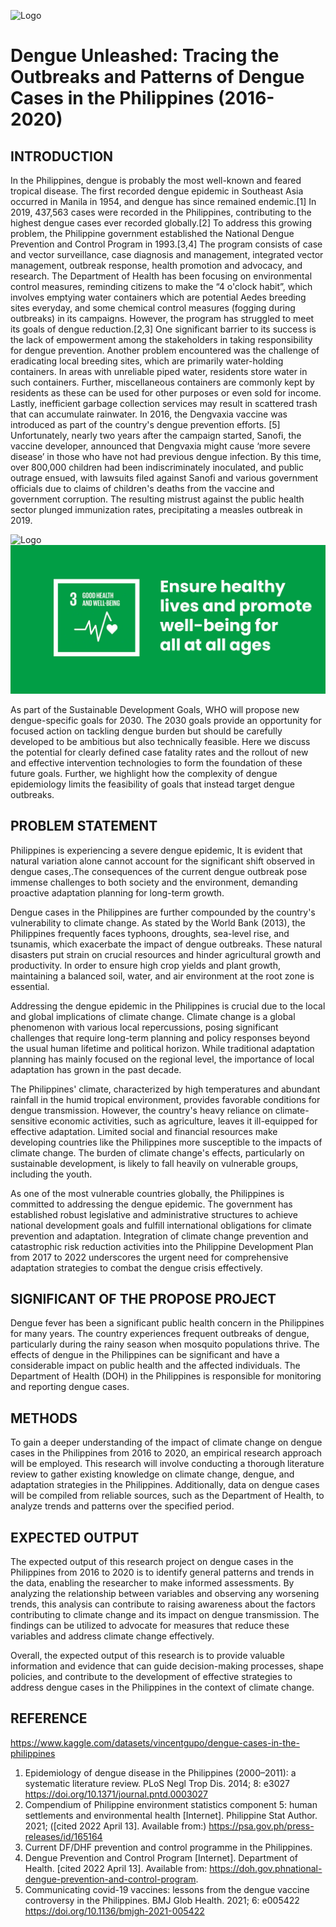 

![Logo](https://dev-to-uploads.s3.amazonaws.com/uploads/articles/th5xamgrr6se0x5ro4g6.png)
# Dengue Unleashed: Tracing the Outbreaks and Patterns of Dengue Cases in the Philippines (2016-2020)

## INTRODUCTION

 In the Philippines, dengue is probably the most well-known and feared tropical disease. The first recorded dengue epidemic in Southeast Asia occurred in Manila in 1954, and dengue has since remained endemic.[1] In 2019, 437,563 cases were recorded in the Philippines, contributing to the highest dengue cases ever recorded globally.[2]
To address this growing problem, the Philippine government established the National Dengue Prevention and Control Program in 1993.[3,4] The program consists of case and vector surveillance, case diagnosis and management, integrated vector management, outbreak response, health promotion and advocacy, and research. The Department of Health has been focusing on environmental control measures, reminding citizens to make the “4 o'clock habit”, which involves emptying water containers which are potential Aedes breeding sites everyday, and some chemical control measures (fogging during outbreaks) in its campaigns.
However, the program has struggled to meet its goals of dengue reduction.[2,3] One significant barrier to its success is the lack of empowerment among the stakeholders in taking responsibility for dengue prevention. Another problem encountered was the challenge of eradicating local breeding sites, which are primarily water-holding containers. In areas with unreliable piped water, residents store water in such containers. Further, miscellaneous containers are commonly kept by residents as these can be used for other purposes or even sold for income. Lastly, inefficient garbage collection services may result in scattered trash that can accumulate rainwater.
In 2016, the Dengvaxia vaccine was introduced as part of the country's dengue prevention efforts. [5] Unfortunately, nearly two years after the campaign started, Sanofi, the vaccine developer, announced that Dengvaxia might cause ‘more severe disease’ in those who have not had previous dengue infection. By this time, over 800,000 children had been indiscriminately inoculated, and public outrage ensued, with lawsuits filed against Sanofi and various government officials due to claims of children's deaths from the vaccine and government corruption. The resulting mistrust against the public health sector plunged immunization rates, precipitating a measles outbreak in 2019.

![Logo](https://dev-to-uploads.s3.amazonaws.com/uploads/articles/th5xamgrr6se0x5ro4g6.png)
![](Resources%20Picture/sdg%203.jpg)

As part of the Sustainable Development Goals, WHO will propose new dengue-specific goals for 2030. The 2030 goals provide an opportunity for focused action on tackling dengue burden but should be carefully developed to be ambitious but also technically feasible. Here we discuss the potential for clearly defined case fatality rates and the rollout of new and effective intervention technologies to form the foundation of these future goals. Further, we highlight how the complexity of dengue epidemiology limits the feasibility of goals that instead target dengue outbreaks.

## PROBLEM STATEMENT

Philippines is experiencing a severe dengue epidemic, It is evident that natural variation alone cannot account for the significant shift observed in dengue cases,.The consequences of the current dengue outbreak pose immense challenges to both society and the environment, demanding proactive adaptation planning for long-term growth.


Dengue cases in the Philippines are further compounded by the country's vulnerability to climate change. As stated by the World Bank (2013), the Philippines frequently faces typhoons, droughts, sea-level rise, and tsunamis, which exacerbate the impact of dengue outbreaks. These natural disasters put strain on crucial resources and hinder agricultural growth and productivity. In order to ensure high crop yields and plant growth, maintaining a balanced soil, water, and air environment at the root zone is essential.

Addressing the dengue epidemic in the Philippines is crucial due to the local and global implications of climate change. Climate change is a global phenomenon with various local repercussions, posing significant challenges that require long-term planning and policy responses beyond the usual human lifetime and political horizon. While traditional adaptation planning has mainly focused on the regional level, the importance of local adaptation has grown in the past decade.

The Philippines' climate, characterized by high temperatures and abundant rainfall in the humid tropical environment, provides favorable conditions for dengue transmission. However, the country's heavy reliance on climate-sensitive economic activities, such as agriculture, leaves it ill-equipped for effective adaptation. Limited social and financial resources make developing countries like the Philippines more susceptible to the impacts of climate change. The burden of climate change's effects, particularly on sustainable development, is likely to fall heavily on vulnerable groups, including the youth.

As one of the most vulnerable countries globally, the Philippines is committed to addressing the dengue epidemic. The government has established robust legislative and administrative structures to achieve national development goals and fulfill international obligations for climate prevention and adaptation. Integration of climate change prevention and catastrophic risk reduction activities into the Philippine Development Plan from 2017 to 2022 underscores the urgent need for comprehensive adaptation strategies to combat the dengue crisis effectively.

## SIGNIFICANT OF THE PROPOSE PROJECT

Dengue fever has been a significant public health concern in the Philippines for many years. The country experiences frequent outbreaks of dengue, particularly during the rainy season when mosquito populations thrive. The effects of dengue in the Philippines can be significant and have a considerable impact on public health and the affected individuals. The Department of Health (DOH) in the Philippines is responsible for monitoring and reporting dengue cases.  

## METHODS

To gain a deeper understanding of the impact of climate change on dengue cases in the Philippines from 2016 to 2020, an empirical research approach will be employed. This research will involve conducting a thorough literature review to gather existing knowledge on climate change, dengue, and adaptation strategies in the Philippines. Additionally, data on dengue cases will be compiled from reliable sources, such as the Department of Health, to analyze trends and patterns over the specified period.

## EXPECTED OUTPUT

The expected output of this research project on dengue cases in the Philippines from 2016 to 2020 is to identify general patterns and trends in the data, enabling the researcher to make informed assessments. By analyzing the relationship between variables and observing any worsening trends, this analysis can contribute to raising awareness about the factors contributing to climate change and its impact on dengue transmission. The findings can be utilized to advocate for measures that reduce these variables and address climate change effectively.

Overall, the expected output of this research is to provide valuable information and evidence that can guide decision-making processes, shape policies, and contribute to the development of effective strategies to address dengue cases in the Philippines in the context of climate change.

## REFERENCE
https://www.kaggle.com/datasets/vincentgupo/dengue-cases-in-the-philippines

1. Epidemiology of dengue disease in the Philippines (2000–2011): a systematic literature review. PLoS Negl Trop Dis. 2014; 8: e3027 https://doi.org/10.1371/journal.pntd.0003027
2. Compendium of Philippine environment statistics component 5: human settlements and environmental health [Internet]. Philippine Stat Author. 2021; ([cited 2022 April 13]. Available from:) https://psa.gov.ph/press-releases/id/165164
3. Current DF/DHF prevention and control programme in the Philippines.
4. Dengue Prevention and Control Program [Internet]. Department of Health. [cited 2022 April 13]. Available from: https://doh.gov.phnational-dengue-prevention-and-control-program.
5. Communicating covid-19 vaccines: lessons from the dengue vaccine controversy in the Philippines.
BMJ Glob Health. 2021; 6: e005422 https://doi.org/10.1136/bmjgh-2021-005422


